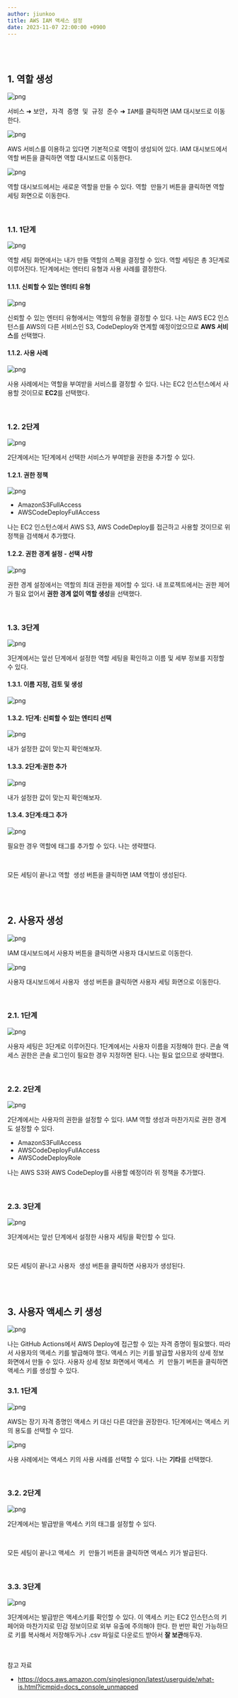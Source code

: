 ```yaml
---
author: jiunkoo
title: AWS IAM 액세스 설정
date: 2023-11-07 22:00:00 +0900
---
```


<br/>
<br/>

## 1. 역할 생성

![png](/_assets/img/infra/cloud/5-1.png)

<kbd class="keystroke">서비스</kbd> ➜ <kbd class="keystroke">보안, 자격 증명 및 규정 준수</kbd> ➜ <kbd class="keystroke">IAM</kbd>를 클릭하면 IAM 대시보드로 이동한다.<br/>

![png](/_assets/img/infra/cloud/5-2.png)

AWS 서비스를 이용하고 있다면 기본적으로 역할이 생성되어 있다. IAM 대시보드에서 <kbd class="keystroke">역할</kbd> 버튼을 클릭하면 역할 대시보드로 이동한다.<br/>

![png](/_assets/img/infra/cloud/5-3.png)

역할 대시보드에서는 새로운 역할을 만들 수 있다. <kbd class="keystroke">역할 만들기</kbd> 버튼을 클릭하면 역할 세팅 화면으로 이동한다.<br/>

<br/>

### 1.1. 1단계

![png](/_assets/img/infra/cloud/5-4.png)

역할 세팅 화면에서는 내가 만들 역할의 스펙을 결정할 수 있다. 역할 세팅은 총 3단계로 이루어진다. 1단계에서는 엔터티 유형과 사용 사례를 결정한다.<br/>

#### 1.1.1. 신뢰할 수 있는 엔터티 유형

![png](/_assets/img/infra/cloud/5-5.png)

신뢰할 수 있는 엔터티 유형에서는 역할의 유형을 결정할 수 있다. 나는 AWS EC2 인스턴스를 AWS의 다른 서비스인 S3, CodeDeploy와 연계할 예정이었으므로 **AWS 서비스**를 선택했다.<br/>

#### 1.1.2. 사용 사례

![png](/_assets/img/infra/cloud/5-6.png)

사용 사례에서는 역할을 부여받을 서비스를 결정할 수 있다. 나는 EC2 인스턴스에서 사용할 것이므로 **EC2**를 선택했다.<br/>

<br/>

### 1.2. 2단계

![png](/_assets/img/infra/cloud/5-7.png)

2단계에서는 1단계에서 선택한 서비스가 부여받을 권한을 추가할 수 있다.<br/>

#### 1.2.1. 권한 정책

![png](/_assets/img/infra/cloud/5-8.png)

* AmazonS3FullAccess
* AWSCodeDeployFullAccess

나는 EC2 인스턴스에서 AWS S3, AWS CodeDeploy를 접근하고 사용할 것이므로 위 정책을 검색해서 추가했다.<br/>

#### 1.2.2. 권한 경계 설정 - 선택 사항

![png](/_assets/img/infra/cloud/5-9.png)

권한 경계 설정에서는 역할의 최대 권한을 제어할 수 있다. 내 프로젝트에서는 권한 제어가 필요 없어서 **권한 경계 없이 역할 생성**을 선택했다.<br/>

<br/>

### 1.3. 3단계

![png](/_assets/img/infra/cloud/5-10.png)

3단계에서는 앞선 단계에서 설정한 역할 세팅을 확인하고 이름 및 세부 정보를 지정할 수 있다.<br/>

#### 1.3.1. 이름 지정, 검토 및 생성

![png](/_assets/img/infra/cloud/5-11.png)

#### 1.3.2. 1단계: 신뢰할 수 있는 엔티티 선택

![png](/_assets/img/infra/cloud/5-12.png)

내가 설정한 값이 맞는지 확인해보자.<br/>

#### 1.3.3. 2단계:권한 추가

![png](/_assets/img/infra/cloud/5-13.png)

내가 설정한 값이 맞는지 확인해보자.<br/>

#### 1.3.4. 3단계:태그 추가

![png](/_assets/img/infra/cloud/5-14.png)

필요한 경우 역할에 태그를 추가할 수 있다. 나는 생략했다.<br/>

<br/>

모든 세팅이 끝나고 <kbd class="keystroke">역할 생성</kbd> 버튼을 클릭하면 IAM 역할이 생성된다.<br/>

<br/>
<br/>

## 2. 사용자 생성

![png](/_assets/img/infra/cloud/5-2.png)

IAM 대시보드에서 <kbd class="keystroke">사용자</kbd> 버튼을 클릭하면 사용자 대시보드로 이동한다.<br/>

![png](/_assets/img/infra/cloud/5-15.png)

사용자 대시보드에서 <kbd class="keystroke">사용자 생성</kbd> 버튼을 클릭하면 사용자 세팅 화면으로 이동한다.<br/>

<br/>

### 2.1. 1단계

![png](/_assets/img/infra/cloud/5-16.png)

사용자 세팅은 3단계로 이루어진다. 1단계에서는 사용자 이름을 지정해야 한다. 콘솔 액세스 권한은 콘솔 로그인이 필요한 경우 지정하면 된다. 나는 필요 없으므로 생략했다.<br/>

<br/>

### 2.2. 2단계

![png](/_assets/img/infra/cloud/5-17.png)

2단계에서는 사용자의 권한을 설정할 수 있다. IAM 역할 생성과 마찬가지로 권한 경계도 설정할 수 있다.<br/>

* AmazonS3FullAccess
* AWSCodeDeployFullAccess
* AWSCodeDeployRole

나는 AWS S3와 AWS CodeDeploy를 사용할 예정이라 위 정책을 추가했다.<br/>

<br/>

### 2.3. 3단계

![png](/_assets/img/infra/cloud/5-18.png)

3단계에서는 앞선 단계에서 설정한 사용자 세팅을 확인할 수 있다.<br/>

<br/>

모든 세팅이 끝나고 <kbd class="keystroke">사용자 생성</kbd> 버튼을 클릭하면 사용자가 생성된다.<br/>

<br/>
<br/>

## 3. 사용자 액세스 키 생성

![png](/_assets/img/infra/cloud/5-19.png)

나는 GitHub Actions에서 AWS Deploy에 접근할 수 있는 자격 증명이 필요했다. 따라서 사용자의 액세스 키를 발급해야 했다. 액세스 키는 키를 발급할 사용자의 상세 정보 화면에서 만들 수 있다. 사용자 상세 정보 화면에서 <kbd class="keystroke">액세스 키 만들기</kbd> 버튼을 클릭하면 액세스 키를 생성할 수 있다.<br/>

### 3.1. 1단계

![png](/_assets/img/infra/cloud/5-20.png)

AWS는 장기 자격 증명인 액세스 키 대신 다른 대안을 권장한다. 1단계에서는 액세스 키의 용도를 선택할 수 있다.

![png](/_assets/img/infra/cloud/5-21.png)

사용 사례에서는 액세스 키의 사용 사례를 선택할 수 있다. 나는 **기타**를 선택했다.<br/>

<br/>

### 3.2. 2단계

![png](/_assets/img/infra/cloud/5-22.png)

2단계에서는 발급받을 액세스 키의 태그를 설정할 수 있다.<br/>

<br/>

모든 세팅이 끝나고 <kbd class="keystroke">액세스 키 만들기</kbd> 버튼을 클릭하면 액세스 키가 발급된다.<br/>

<br/>

### 3.3. 3단계

![png](/_assets/img/infra/cloud/5-23.png)

3단계에서는 발급받은 액세스키를 확인할 수 있다. 이 액세스 키는 EC2 인스턴스의 키 페어와 마찬가지로 민감 정보이므로 외부 유출에 주의해야 한다. 한 번만 확인 가능하므로 키를 복사해서 저장해두거나 .csv 파일로 다운로드 받아서 **잘 보관**해두자.<br/>

<br/>
<br/>

<div class="adm-reference">
	<div class="adm-title-reference">참고 자료</div>
	<ul>
        <li><a href="https://docs.aws.amazon.com/singlesignon/latest/userguide/what-is.html?icmpid=docs_console_unmapped">https://docs.aws.amazon.com/singlesignon/latest/userguide/what-is.html?icmpid=docs_console_unmapped</a></li>
	</ul>
</div>
